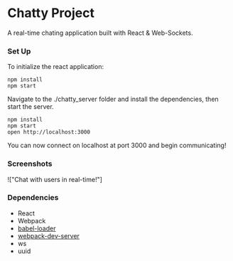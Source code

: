 Chatty Project
=====================

A real-time chating application built with React & Web-Sockets.

### Set Up

To initialize the react application:

```
npm install
npm start
```

Navigate to the ./chatty_server folder and install the dependencies, then start the server.

```
npm install
npm start
open http://localhost:3000
```

You can now connect on localhost at port 3000 and begin communicating!

### Screenshots

!["Chat with users in real-time!"]

### Dependencies

* React
* Webpack
* [babel-loader](https://github.com/babel/babel-loader)
* [webpack-dev-server](https://github.com/webpack/webpack-dev-server)
* ws
* uuid



